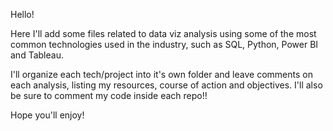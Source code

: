 Hello!

Here I'll add some files related to data viz analysis using some of the most common technologies used in the industry, such as SQL, Python, Power BI and Tableau.

I'll organize each tech/project into it's own folder and leave comments on each analysis, listing my resources, course of action and objectives. I'll also be sure to comment my code inside each repo!!

Hope you'll enjoy!
